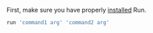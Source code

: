 First, make sure you have properly [installed](../installation.md) Run.

```bash
run 'command1 arg' 'command2 arg'
```
